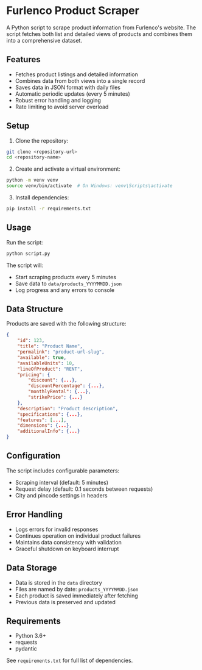 # Furlenco Product Scraper

A Python script to scrape product information from Furlenco's website. The script fetches both list and detailed views of products and combines them into a comprehensive dataset.

## Features

- Fetches product listings and detailed information
- Combines data from both views into a single record
- Saves data in JSON format with daily files
- Automatic periodic updates (every 5 minutes)
- Robust error handling and logging
- Rate limiting to avoid server overload

## Setup

1. Clone the repository:

```bash
git clone <repository-url>
cd <repository-name>
```

2. Create and activate a virtual environment:

```bash
python -m venv venv
source venv/bin/activate  # On Windows: venv\Scripts\activate
```

3. Install dependencies:

```bash
pip install -r requirements.txt
```

## Usage

Run the script:

```bash
python script.py
```

The script will:

- Start scraping products every 5 minutes
- Save data to `data/products_YYYYMMDD.json`
- Log progress and any errors to console

## Data Structure

Products are saved with the following structure:

```json
{
    "id": 123,
    "title": "Product Name",
    "permalink": "product-url-slug",
    "available": true,
    "availableUnits": 10,
    "lineOfProduct": "RENT",
    "pricing": {
        "discount": {...},
        "discountPercentage": {...},
        "monthlyRental": {...},
        "strikePrice": {...}
    },
    "description": "Product description",
    "specifications": {...},
    "features": [...],
    "dimensions": {...},
    "additionalInfo": {...}
}
```

## Configuration

The script includes configurable parameters:

- Scraping interval (default: 5 minutes)
- Request delay (default: 0.1 seconds between requests)
- City and pincode settings in headers

## Error Handling

- Logs errors for invalid responses
- Continues operation on individual product failures
- Maintains data consistency with validation
- Graceful shutdown on keyboard interrupt

## Data Storage

- Data is stored in the `data` directory
- Files are named by date: `products_YYYYMMDD.json`
- Each product is saved immediately after fetching
- Previous data is preserved and updated

## Requirements

- Python 3.6+
- requests
- pydantic

See `requirements.txt` for full list of dependencies.
